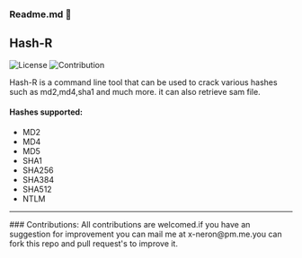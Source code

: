 ### Readme.md 👋
## Hash-R
![License](https://img.shields.io/badge/License-GPL3.0-<brightgreen>)
![Contribution](https://img.shields.io/badge/Contributions-Welcome-<brightgreen>)

Hash-R is a command line tool that can be used to crack various hashes such as md2,md4,sha1 and much more.
it can also retrieve sam file.
#### Hashes supported:
- MD2
- MD4
- MD5
- SHA1
- SHA256
- SHA384
- SHA512
- NTLM
<hr>
### Contributions:
All contributions are welcomed.if you have an suggestion for improvement you can mail me at x-neron@pm.me.you can fork this repo and pull request's to improve it.

